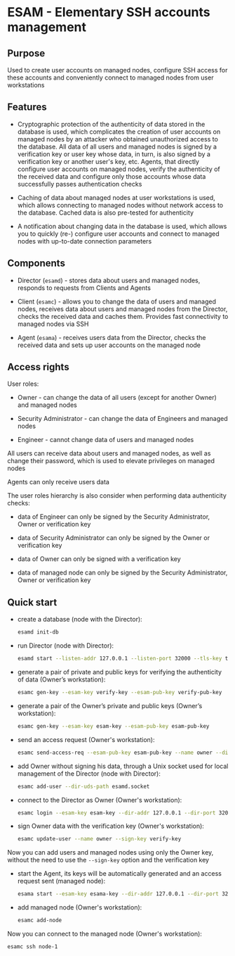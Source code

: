 # ESAM - Elementary SSH accounts management

## Purpose

Used to create user accounts on managed nodes, configure SSH access for these accounts and conveniently connect to managed nodes from user workstations

## Features

* Cryptographic protection of the authenticity of data stored in the database is used, which complicates the creation of user accounts on managed nodes by an attacker who obtained unauthorized access to the database. All data of all users and managed nodes is signed by a verification key or user key whose data, in turn, is also signed by a verification key or another user's key, etc. Agents, that directly configure user accounts on managed nodes, verify the authenticity of the received data and configure only those accounts whose data successfully passes authentication checks

* Caching of data about managed nodes at user workstations is used, which allows connecting to managed nodes without network access to the database. Cached data is also pre-tested for authenticity

* A notification about changing data in the database is used, which allows you to quickly (re-) configure user accounts and connect to managed nodes with up-to-date connection parameters

## Components

* Director (`esamd`) - stores data about users and managed nodes, responds to requests from Clients and Agents

* Client (`esamc`) - allows you to change the data of users and managed nodes, receives data about users and managed nodes from the Director, checks the received data and caches them. Provides fast connectivity to managed nodes via SSH

* Agent (`esama`) - receives users data from the Director, checks the received data and sets up user accounts on the managed node

## Access rights

User roles:

* Owner - can change the data of all users (except for another Owner) and managed nodes

* Security Administrator - can change the data of Engineers and managed nodes

* Engineer - cannot change data of users and managed nodes

All users can receive data about users and managed nodes, as well as change their password, which is used to elevate privileges on managed nodes

Agents can only receive users data

The user roles hierarchy is also consider when performing data authenticity checks:

* data of Engineer can only be signed by the Security Administrator, Owner or verification key

* data of Security Administrator can only be signed by the Owner or verification key

* data of Owner can only be signed with a verification key

* data of managed node can only be signed by the Security Administrator, Owner or verification key

## Quick start

* create a database (node with the Director):
  ```bash
  esamd init-db
  ```

* run Director (node with Director):
  ```bash
  esamd start --listen-addr 127.0.0.1 --listen-port 32000 --tls-key tls-key --tls-cert tls-cert
  ```

* generate a pair of private and public keys for verifying the authenticity of data (Owner’s workstation):
  ```bash
  esamc gen-key --esam-key verify-key --esam-pub-key verify-pub-key
  ```

* generate a pair of the Owner’s private and public keys (Owner’s workstation):
  ```bash
  esamc gen-key --esam-key esam-key --esam-pub-key esam-pub-key
  ```

* send an access request (Owner's workstation):
  ```bash
  esamc send-access-req --esam-pub-key esam-pub-key --name owner --dir-addr 127.0.0.1 --dir-port 32000
  ```

* add Owner without signing his data, through a Unix socket used for local management of the Director (node with Director):
  ```bash
  esamc add-user --dir-uds-path esamd.socket
  ```

* connect to the Director as Owner (Owner's workstation):
  ```bash
  esamc login --esam-key esam-key --dir-addr 127.0.0.1 --dir-port 32000  --verify-key verify-pub-key
  ```

* sign Owner data with the verification key (Owner's workstation):
  ```bash
  esamc update-user --name owner --sign-key verify-key
  ```

Now you can add users and managed nodes using only the Owner key, without the need to use the `--sign-key` option and the verification key

* start the Agent, its keys will be automatically generated and an access request sent (managed node):
  ```bash
  esama start --esam-key esama-key --dir-addr 127.0.0.1 --dir-port 32000 --verify-key verify-pub-key
  ```

* add managed node (Owner's workstation):
  ```bash
  esamc add-node
  ```

Now you can connect to the managed node (Owner's workstation):

```bash
esamc ssh node-1
```

